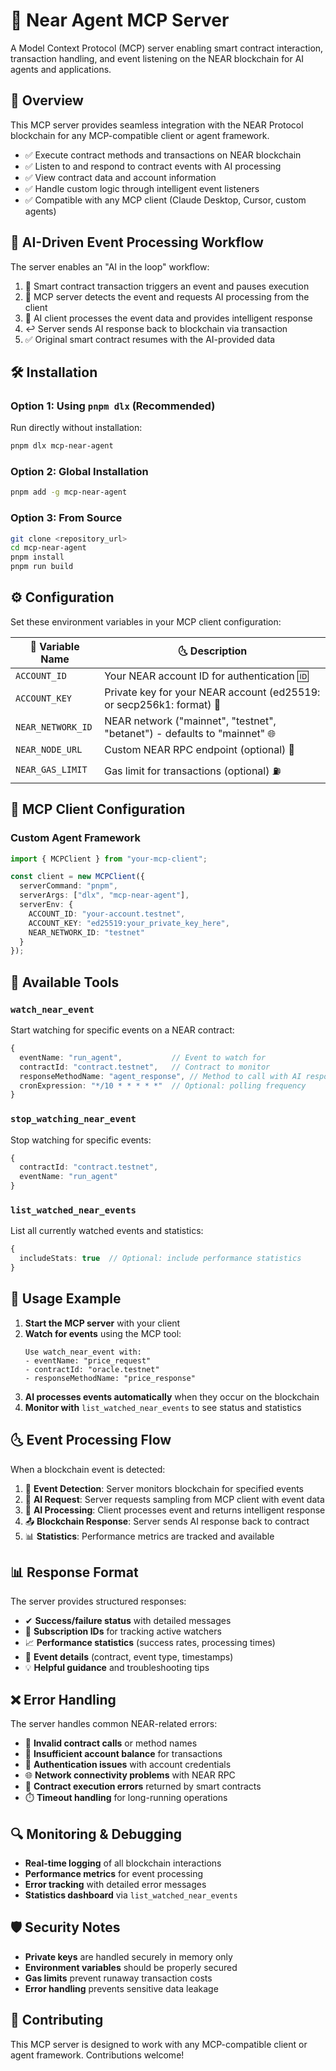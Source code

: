 # 🌊 Near Agent MCP Server

A Model Context Protocol (MCP) server enabling smart contract interaction, transaction handling, and event listening on the NEAR blockchain for AI agents and applications.

## 📌 Overview

This MCP server provides seamless integration with the NEAR Protocol blockchain for any MCP-compatible client or agent framework.

- ✅ Execute contract methods and transactions on NEAR blockchain
- ✅ Listen to and respond to contract events with AI processing
- ✅ View contract data and account information
- ✅ Handle custom logic through intelligent event listeners
- ✅ Compatible with any MCP client (Claude Desktop, Cursor, custom agents)

## 🔄 AI-Driven Event Processing Workflow

The server enables an "AI in the loop" workflow:

1. 🔗 Smart contract transaction triggers an event and pauses execution
2. 🤖 MCP server detects the event and requests AI processing from the client
3. 🧠 AI client processes the event data and provides intelligent response
4. ↩️ Server sends AI response back to blockchain via transaction
5. ✅ Original smart contract resumes with the AI-provided data

## 🛠 Installation

### Option 1: Using `pnpm dlx` (Recommended)
Run directly without installation:
```bash
pnpm dlx mcp-near-agent
```

### Option 2: Global Installation
```bash
pnpm add -g mcp-near-agent
```

### Option 3: From Source
```bash
git clone <repository_url>
cd mcp-near-agent
pnpm install
pnpm run build
```

## ⚙ Configuration

Set these environment variables in your MCP client configuration:

| 🔧 Variable Name | 🌜 Description |
|------------------|----------------|
| `ACCOUNT_ID` | Your NEAR account ID for authentication 🆔 |
| `ACCOUNT_KEY` | Private key for your NEAR account (ed25519: or secp256k1: format) 🔑 |
| `NEAR_NETWORK_ID` | NEAR network ("mainnet", "testnet", "betanet") - defaults to "mainnet" 🌐 |
| `NEAR_NODE_URL` | Custom NEAR RPC endpoint (optional) 🔗 |
| `NEAR_GAS_LIMIT` | Gas limit for transactions (optional) ⛽ |

## 🚀 MCP Client Configuration

### Custom Agent Framework
```typescript
import { MCPClient } from "your-mcp-client";

const client = new MCPClient({
  serverCommand: "pnpm",
  serverArgs: ["dlx", "mcp-near-agent"],
  serverEnv: {
    ACCOUNT_ID: "your-account.testnet",
    ACCOUNT_KEY: "ed25519:your_private_key_here",
    NEAR_NETWORK_ID: "testnet"
  }
});
```

## 🔧 Available Tools

### `watch_near_event`
Start watching for specific events on a NEAR contract:
```typescript
{
  eventName: "run_agent",           // Event to watch for
  contractId: "contract.testnet",   // Contract to monitor
  responseMethodName: "agent_response", // Method to call with AI response
  cronExpression: "*/10 * * * * *"  // Optional: polling frequency
}
```

### `stop_watching_near_event`
Stop watching for specific events:
```typescript
{
  contractId: "contract.testnet",
  eventName: "run_agent"
}
```

### `list_watched_near_events`
List all currently watched events and statistics:
```typescript
{
  includeStats: true  // Optional: include performance statistics
}
```

## 🎯 Usage Example

1. **Start the MCP server** with your client
2. **Watch for events** using the MCP tool:
   ```
   Use watch_near_event with:
   - eventName: "price_request"
   - contractId: "oracle.testnet"
   - responseMethodName: "price_response"
   ```
3. **AI processes events automatically** when they occur on the blockchain
4. **Monitor with** `list_watched_near_events` to see status and statistics

## 🌜 Event Processing Flow

When a blockchain event is detected:

1. 📡 **Event Detection**: Server monitors blockchain for specified events
2. 🤖 **AI Request**: Server requests sampling from MCP client with event data
3. 🧠 **AI Processing**: Client processes event and returns intelligent response
4. 📤 **Blockchain Response**: Server sends AI response back to contract
5. 📊 **Statistics**: Performance metrics are tracked and available

## 📊 Response Format

The server provides structured responses:

- ✔ **Success/failure status** with detailed messages
- 🔗 **Subscription IDs** for tracking active watchers
- 📈 **Performance statistics** (success rates, processing times)
- 🎯 **Event details** (contract, event type, timestamps)
- 💡 **Helpful guidance** and troubleshooting tips

## ❌ Error Handling

The server handles common NEAR-related errors:

- 🚨 **Invalid contract calls** or method names
- 💸 **Insufficient account balance** for transactions
- 🔑 **Authentication issues** with account credentials
- 🌐 **Network connectivity problems** with NEAR RPC
- 🚫 **Contract execution errors** returned by smart contracts
- ⏱️ **Timeout handling** for long-running operations

## 🔍 Monitoring & Debugging

- **Real-time logging** of all blockchain interactions
- **Performance metrics** for event processing
- **Error tracking** with detailed error messages
- **Statistics dashboard** via `list_watched_near_events`

## 🛡 Security Notes

- **Private keys** are handled securely in memory only
- **Environment variables** should be properly secured
- **Gas limits** prevent runaway transaction costs
- **Error handling** prevents sensitive data leakage

## 🤝 Contributing

This MCP server is designed to work with any MCP-compatible client or agent framework. Contributions welcome!
